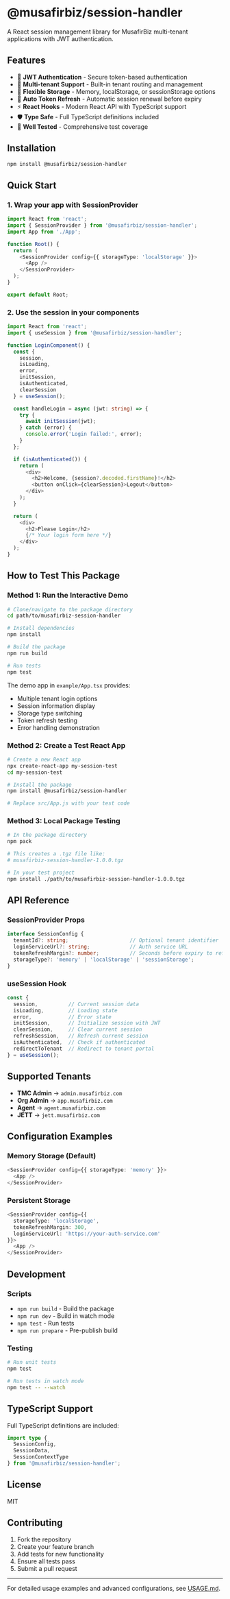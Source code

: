 # @musafirbiz/session-handler

A React session management library for MusafirBiz multi-tenant applications with JWT authentication.

## Features

- 🔐 **JWT Authentication** - Secure token-based authentication
- 🏢 **Multi-tenant Support** - Built-in tenant routing and management
- 💾 **Flexible Storage** - Memory, localStorage, or sessionStorage options
- 🔄 **Auto Token Refresh** - Automatic session renewal before expiry
- ⚡ **React Hooks** - Modern React API with TypeScript support
- 🛡️ **Type Safe** - Full TypeScript definitions included
- 🧪 **Well Tested** - Comprehensive test coverage

## Installation

```bash
npm install @musafirbiz/session-handler
```

## Quick Start

### 1. Wrap your app with SessionProvider

```typescript
import React from 'react';
import { SessionProvider } from '@musafirbiz/session-handler';
import App from './App';

function Root() {
  return (
    <SessionProvider config={{ storageType: 'localStorage' }}>
      <App />
    </SessionProvider>
  );
}

export default Root;
```

### 2. Use the session in your components

```typescript
import React from 'react';
import { useSession } from '@musafirbiz/session-handler';

function LoginComponent() {
  const { 
    session, 
    isLoading, 
    error, 
    initSession, 
    isAuthenticated, 
    clearSession 
  } = useSession();

  const handleLogin = async (jwt: string) => {
    try {
      await initSession(jwt);
    } catch (error) {
      console.error('Login failed:', error);
    }
  };

  if (isAuthenticated()) {
    return (
      <div>
        <h2>Welcome, {session?.decoded.firstName}!</h2>
        <button onClick={clearSession}>Logout</button>
      </div>
    );
  }

  return (
    <div>
      <h2>Please Login</h2>
      {/* Your login form here */}
    </div>
  );
}
```

## How to Test This Package

### Method 1: Run the Interactive Demo

```bash
# Clone/navigate to the package directory
cd path/to/musafirbiz-session-handler

# Install dependencies
npm install

# Build the package
npm run build

# Run tests
npm test
```

The demo app in `example/App.tsx` provides:
- Multiple tenant login options
- Session information display
- Storage type switching
- Token refresh testing
- Error handling demonstration

### Method 2: Create a Test React App

```bash
# Create a new React app
npx create-react-app my-session-test
cd my-session-test

# Install the package
npm install @musafirbiz/session-handler

# Replace src/App.js with your test code
```

### Method 3: Local Package Testing

```bash
# In the package directory
npm pack

# This creates a .tgz file like:
# musafirbiz-session-handler-1.0.0.tgz

# In your test project
npm install ./path/to/musafirbiz-session-handler-1.0.0.tgz
```

## API Reference

### SessionProvider Props

```typescript
interface SessionConfig {
  tenantId?: string;                    // Optional tenant identifier
  loginServiceUrl?: string;             // Auth service URL
  tokenRefreshMargin?: number;          // Seconds before expiry to refresh
  storageType?: 'memory' | 'localStorage' | 'sessionStorage';
}
```

### useSession Hook

```typescript
const {
  session,          // Current session data
  isLoading,        // Loading state
  error,            // Error state
  initSession,      // Initialize session with JWT
  clearSession,     // Clear current session
  refreshSession,   // Refresh current session
  isAuthenticated,  // Check if authenticated
  redirectToTenant  // Redirect to tenant portal
} = useSession();
```

## Supported Tenants

- **TMC Admin** → `admin.musafirbiz.com`
- **Org Admin** → `app.musafirbiz.com`
- **Agent** → `agent.musafirbiz.com`
- **JETT** → `jett.musafirbiz.com`

## Configuration Examples

### Memory Storage (Default)
```typescript
<SessionProvider config={{ storageType: 'memory' }}>
  <App />
</SessionProvider>
```

### Persistent Storage
```typescript
<SessionProvider config={{ 
  storageType: 'localStorage',
  tokenRefreshMargin: 300,
  loginServiceUrl: 'https://your-auth-service.com'
}}>
  <App />
</SessionProvider>
```

## Development

### Scripts

- `npm run build` - Build the package
- `npm run dev` - Build in watch mode
- `npm test` - Run tests
- `npm run prepare` - Pre-publish build

### Testing

```bash
# Run unit tests
npm test

# Run tests in watch mode
npm test -- --watch
```

## TypeScript Support

Full TypeScript definitions are included:

```typescript
import type { 
  SessionConfig, 
  SessionData, 
  SessionContextType 
} from '@musafirbiz/session-handler';
```

## License

MIT

## Contributing

1. Fork the repository
2. Create your feature branch
3. Add tests for new functionality
4. Ensure all tests pass
5. Submit a pull request

---

For detailed usage examples and advanced configurations, see [USAGE.md](./USAGE.md).
